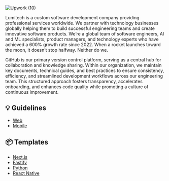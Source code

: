 ![Upwork (10)](https://github.com/user-attachments/assets/a5f35044-8dab-4061-bf10-3f795c9837bb)

Lumitech is a custom software development company providing professional services worldwide. We partner with technology businesses globally helping them to build successful engineering teams and create innovative software products.
We’re a global team of software engineers, AI and ML specialists, product managers, and technology experts who have achieved a 600% growth rate since 2022. When a rocket launches toward the moon, it doesn’t stop halfway. Neither do we.

GitHub is our primary version control platform, serving as a central hub for collaboration and knowledge sharing. Within our organization, we maintain key documents, technical guides, and best practices to ensure consistency, efficiency, and streamlined development workflows across our engineering team. This structured approach fosters transparency, accelerates onboarding, and enhances code quality while promoting a culture of continuous improvement.

## 💡 Guidelines
- [Web](https://www.notion.so/lumitech/Web-Guidelines-5a622d0c4d4d44bfb8b41a5fbbfd6e35)
- [Mobile](https://www.notion.so/lumitech/Mobile-Guidelines-1132b58051d580f48193c7733be48ac3)

## 📦 Templates
- [Next.js](https://github.com/lumitech-co/lumitech-react-nextjs-template)
- [Fastify](https://github.com/lumitech-co/lumitech-api-template-fastify)
- [Python](https://github.com/lumitech-co/lumitech-python-template)
- [React Native](https://github.com/lumitech-co/lumitech-react-native-template)
